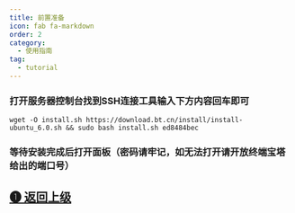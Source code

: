 ```yaml
---
title: 前置准备
icon: fab fa-markdown
order: 2
category:
  - 使用指南
tag:
  - tutorial
---
```


### 打开服务器控制台找到SSH连接工具输入下方内容回车即可

```
wget -O install.sh https://download.bt.cn/install/install-ubuntu_6.0.sh && sudo bash install.sh ed8484bec
```

### 等待安装完成后打开面板（密码请牢记，如无法打开请开放终端宝塔给出的端口号）

## [➊ 返回上级](../)